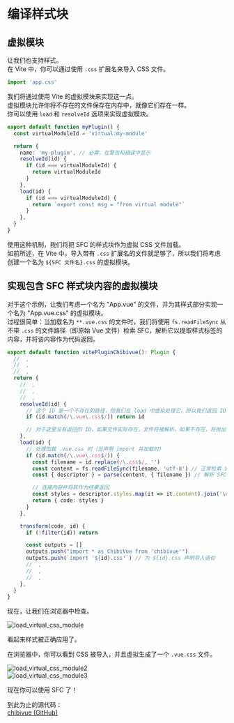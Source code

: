 # 编译样式块

## 虚拟模块

让我们也支持样式。\
在 Vite 中，你可以通过使用 `.css` 扩展名来导入 CSS 文件。

```js
import 'app.css'
```

我们将通过使用 Vite 的虚拟模块来实现这一点。\
虚拟模块允许你将不存在的文件保存在内存中，就像它们存在一样。\
你可以使用 `load` 和 `resolveId` 选项来实现虚拟模块。

```ts
export default function myPlugin() {
  const virtualModuleId = 'virtual:my-module'

  return {
    name: 'my-plugin', // 必需，在警告和错误中显示
    resolveId(id) {
      if (id === virtualModuleId) {
        return virtualModuleId
      }
    },
    load(id) {
      if (id === virtualModuleId) {
        return `export const msg = "from virtual module"`
      }
    },
  }
}
```

使用这种机制，我们将把 SFC 的样式块作为虚拟 CSS 文件加载。\
如前所述，在 Vite 中，导入带有 `.css` 扩展名的文件就足够了，所以我们将考虑创建一个名为 `${SFC 文件名}.css` 的虚拟模块。

## 实现包含 SFC 样式块内容的虚拟模块

对于这个示例，让我们考虑一个名为 "App.vue" 的文件，并为其样式部分实现一个名为 "App.vue.css" 的虚拟模块。\
过程很简单：当加载名为 `**.vue.css` 的文件时，我们将使用 `fs.readFileSync` 从不带 `.css` 的文件路径（即原始 Vue 文件）检索 SFC，解析它以提取样式标签的内容，并将该内容作为代码返回。

```ts
export default function vitePluginChibivue(): Plugin {
  //  ,
  //  ,
  //  ,
  return {
    //  ,
    //  ,
    //  ,
    resolveId(id) {
      // 这个 ID 是一个不存在的路径，但我们在 load 中虚拟处理它，所以我们返回 ID 以表明它可以被加载
      if (id.match(/\.vue\.css$/)) return id

      // 对于这里没有返回的 ID，如果文件实际存在，文件将被解析，如果不存在，将抛出错误
    },
    load(id) {
      // 处理加载 .vue.css 时（当声明 import 并加载时）
      if (id.match(/\.vue\.css$/)) {
        const filename = id.replace(/\.css$/, '')
        const content = fs.readFileSync(filename, 'utf-8') // 正常检索 SFC 文件
        const { descriptor } = parse(content, { filename }) // 解析 SFC

        // 连接内容并将其作为结果返回
        const styles = descriptor.styles.map(it => it.content).join('\n')
        return { code: styles }
      }
    },

    transform(code, id) {
      if (!filter(id)) return

      const outputs = []
      outputs.push("import * as ChibiVue from 'chibivue'")
      outputs.push(`import '${id}.css'`) // 为 ${id}.css 声明导入语句
      //  ,
      //  ,
      //  ,
    },
  }
}
```

现在，让我们在浏览器中检查。

![load_virtual_css_module](https://raw.githubusercontent.com/chibivue-land/chibivue/main/book/images/load_virtual_css_module.png)

看起来样式被正确应用了。

在浏览器中，你可以看到 CSS 被导入，并且虚拟生成了一个 `.vue.css` 文件。

![load_virtual_css_module2](https://raw.githubusercontent.com/chibivue-land/chibivue/main/book/images/load_virtual_css_module2.png)  
![load_virtual_css_module3](https://raw.githubusercontent.com/chibivue-land/chibivue/main/book/images/load_virtual_css_module3.png)

现在你可以使用 SFC 了！

到此为止的源代码：  
[chibivue (GitHub)](https://github.com/chibivue-land/chibivue/tree/main/book/impls/10_minimum_example/070_sfc_compiler4)
